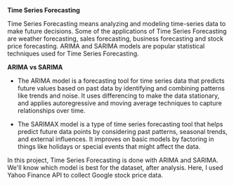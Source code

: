 **Time Series Forecasting**

Time Series Forecasting means analyzing and modeling time-series data to make future decisions. Some of the applications of Time Series Forecasting are weather forecasting, sales forecasting, business forecasting and stock price forecasting. ARIMA and SARIMA models are popular statistical techniques used for Time Series Forecasting.

**ARIMA vs SARIMA**

  * The ARIMA model is a forecasting tool for time series data that predicts future values based on past data by identifying and combining patterns like trends and noise. It uses differencing to make the data stationary, and applies autoregressive and moving average techniques to capture relationships over time.

  * The SARIMAX model is a type of time series forecasting tool that helps predict future data points by considering past patterns, seasonal trends, and external influences. It improves on basic models by factoring in things like holidays or special events that might affect the data.

In this project, Time Series Forecasting is done with ARIMA and SARIMA. We'll know which model is best for the dataset, after analysis. Here, I used Yahoo Finance API to collect Google stock price data.
